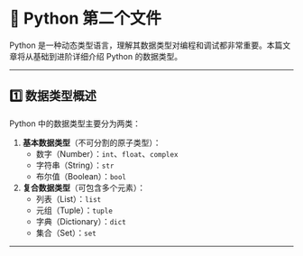 # 🐍 Python 第二个文件
Python 是一种动态类型语言，理解其数据类型对编程和调试都非常重要。本篇文章将从基础到进阶详细介绍 Python 的数据类型。

---

## 1️⃣ 数据类型概述

Python 中的数据类型主要分为两类：

1. **基本数据类型**（不可分割的原子类型）：
   - 数字（Number）：`int`、`float`、`complex`
   - 字符串（String）：`str`
   - 布尔值（Boolean）：`bool`
2. **复合数据类型**（可包含多个元素）：
   - 列表（List）：`list`
   - 元组（Tuple）：`tuple`
   - 字典（Dictionary）：`dict`
   - 集合（Set）：`set`

---
